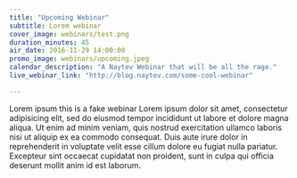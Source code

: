 ```yaml
---
title: "Upcoming Webinar"
subtitle: Lorem webinar
cover_image: webinars/test.png
duration_minutes: 45
air_date: 2016-11-29 14:00:00
promo_image: webinars/upcoming.jpeg
calendar_description: "A Naytev Webinar that will be all the rage."
live_webinar_link: "http://blog.naytev.com/some-cool-webinar"

---
```


Lorem ipsum this is a fake webinar Lorem ipsum dolor sit amet, consectetur adipisicing elit, sed do eiusmod
tempor incididunt ut labore et dolore magna aliqua. Ut enim ad minim veniam,
quis nostrud exercitation ullamco laboris nisi ut aliquip ex ea commodo
consequat. Duis aute irure dolor in reprehenderit in voluptate velit esse
cillum dolore eu fugiat nulla pariatur. Excepteur sint occaecat cupidatat non
proident, sunt in culpa qui officia deserunt mollit anim id est laborum.

